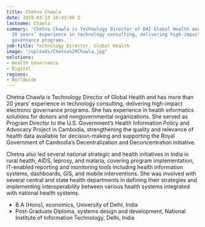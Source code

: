 ```yaml
---
title: Chetna Chawla
date: 2018-03-13 16:43:00 Z
lastname: Chawla
summary: 'Chetna Chawla is Technology Director of DAI Global Health and has more than
  20 years’ experience in technology consulting, delivering high-impact electronic
  governance programs. '
job-title: Technology Director, Global Health
image: "/uploads/Chetna%20Chawla.jpg"
solutions:
- Health Governance
- Digital
regions:
- Worldwide
---
```


Chetna Chawla is Technology Director of Global Health and has more than 20 years’ experience in technology consulting, delivering high-impact electronic governance programs. She has experience in health informatics solutions for donors and nongovernmental organizations. She served as Program Director to the U.S. Government’s Health Information Policy and Advocacy Project in Cambodia, strengthening the quality and relevance of health data available for decision-making and supporting the Royal Government of Cambodia’s Decentralization and Deconcentration initiative.

Chetna also led several national strategic and health initiatives in India in rural health, AIDS, leprosy, and malaria, covering program implementation, IT-enabled reporting and monitoring tools including health information systems, dashboards, GIS, and mobile interventions. She was involved with several central and state health departments in defining their strategies and implementing interoperability between various health systems integrated with national health systems.

* B.A (Hons), economics, University of Delhi, India
* Post-Graduate Diploma, systems design and development, National Institute of Information Technology, Delhi, India